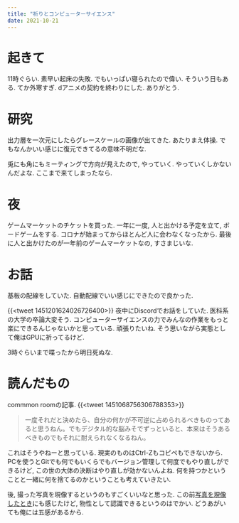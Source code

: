 ```yaml
---
title: "祈りとコンピューターサイエンス"
date: 2021-10-21
---
```


# 起きて
11時ぐらい. 素早い起床の失敗. でもいっぱい寝られたので偉い. そういう日もある. てか外寒すぎ. dアニメの契約を終わりにした. ありがとう.

# 研究
出力層を一次元にしたらグレースケールの画像が出てきた. あたりまえ体操. でもなんかいい感じに復元できてるの意味不明だな.

兎にも角にもミーティングで方向が見えたので, やっていく. やっていくしかないんだよな. ここまで来てしまったなら.

# 夜
ゲームマーケットのチケットを買った. 一年に一度, 人と出かける予定を立て, ボードゲームをする. コロナが始まってからほとんど人に会わなくなったから. 最後に人と出かけたのが一年前のゲームマーケットなの, すさまじいな.

# お話
基板の配線をしていた. 自動配線でいい感じにできたので良かった.

{{<tweet 1451201624026726400>}}
夜中にDiscordでお話をしていた. 医科系の大学の卒論大変そう. コンピューターサイエンスの力でみんなの作業をもっと楽にできるんじゃないかと思っている. 頑張りたいね. そう思いながら実態として俺はGPUに祈ってるけど.

3時ぐらいまで喋ったから明日死ぬな.
# 読んだもの
commmon roomの記事.
{{<tweet 1451068756306788353>}}

> 一度それだと決めたら、自分の何かが不可逆に占められるべきものってあると思うねん。でもデジタル的な脳みそでずっといると、本来はそうあるべきものでもそれに耐えられなくなるねん。

これはそうやねーと思っている. 現実のものはCtrl-Zもコピペもできないから. PCを使うとGitでも何でもいくらでもバージョン管理して何度でもやり直しができるけど, この世の大体の決断はやり直しが効かないんよね. 何を持つかということと一緒に何を捨てるのかということも考えていきたい.

後, 撮った写真を現像するというのもすごくいいなと思った. この前[写真を現像したとき](/post/2021-10-10)にも感じたけど, 物性として認識できるというのはでかい. どうあがいても俺には五感があるから.